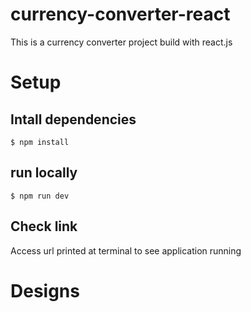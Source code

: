 # currency-converter-react

This is a currency converter project build with react.js

# Setup

## Intall dependencies

`$ npm install`

## run locally

`$ npm run dev`

## Check link

Access url printed at terminal to see application running

# Designs
